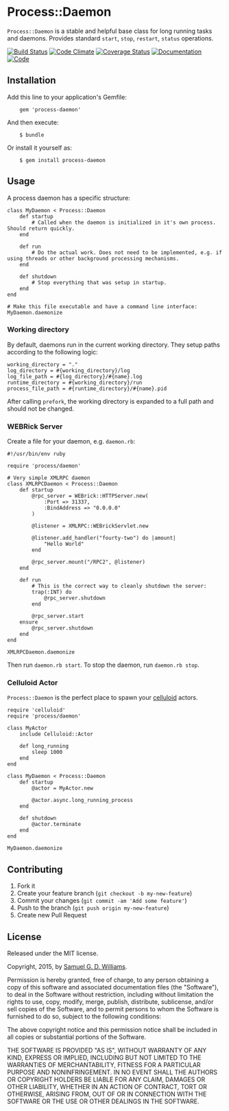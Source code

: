 # Process::Daemon

`Process::Daemon` is a stable and helpful base class for long running tasks and daemons. Provides standard `start`, `stop`, `restart`, `status` operations.

[![Build Status](https://travis-ci.org/ioquatix/process-daemon.svg)](https://travis-ci.org/ioquatix/process-daemon)
[![Code Climate](https://codeclimate.com/github/ioquatix/process-daemon.svg)](https://codeclimate.com/github/ioquatix/process-daemon)
[![Coverage Status](https://coveralls.io/repos/ioquatix/process-daemon/badge.svg)](https://coveralls.io/r/ioquatix/process-daemon)
[![Documentation](http://img.shields.io/badge/yard-docs-blue.svg)](http://www.rubydoc.info/gems/process-daemon)
[![Code](http://img.shields.io/badge/github-code-blue.svg)](https://github.com/ioquatix/process-daemon)

## Installation

Add this line to your application's Gemfile:

		gem 'process-daemon'

And then execute:

		$ bundle

Or install it yourself as:

		$ gem install process-daemon

## Usage

A process daemon has a specific structure:

	class MyDaemon < Process::Daemon
		def startup
			# Called when the daemon is initialized in it's own process. Should return quickly.
		end
		
		def run
			# Do the actual work. Does not need to be implemented, e.g. if using threads or other background processing mechanisms.
		end
		
		def shutdown
			# Stop everything that was setup in startup.
		end
	end
	
	# Make this file executable and have a command line interface:
	MyDaemon.daemonize

### Working directory

By default, daemons run in the current working directory. They setup paths according to the following logic:

	working_directory = "."
	log_directory = #{working_directory}/log
	log_file_path = #{log_directory}/#{name}.log
	runtime_directory = #{working_directory}/run
	process_file_path = #{runtime_directory}/#{name}.pid

After calling `prefork`, the working directory is expanded to a full path and should not be changed.

### WEBRick Server

Create a file for your daemon, e.g. `daemon.rb`:

	#!/usr/bin/env ruby
	
	require 'process/daemon'
	
	# Very simple XMLRPC daemon
	class XMLRPCDaemon < Process::Daemon
		def startup
			@rpc_server = WEBrick::HTTPServer.new(
				:Port => 31337,
				:BindAddress => "0.0.0.0"
			)
			
			@listener = XMLRPC::WEBrickServlet.new
			
			@listener.add_handler("fourty-two") do |amount|
				"Hello World"
			end
			
			@rpc_server.mount("/RPC2", @listener)
		end
		
		def run
			# This is the correct way to cleanly shutdown the server:
			trap(:INT) do
				@rpc_server.shutdown
			end
			
			@rpc_server.start
		ensure
			@rpc_server.shutdown
		end
	end
	
	XMLRPCDaemon.daemonize

Then run `daemon.rb start`. To stop the daemon, run `daemon.rb stop`.

### Celluloid Actor

`Process::Daemon` is the perfect place to spawn your [celluloid](https://celluloid.io) actors.

	require 'celluloid'
	require 'process/daemon'
	
	class MyActor
		include Celluloid::Actor
		
		def long_running
			sleep 1000
		end
	end
	
	class MyDaemon < Process::Daemon
		def startup
			@actor = MyActor.new
			
			@actor.async.long_running_process
		end
		
		def shutdown
			@actor.terminate
		end
	end
	
	MyDaemon.daemonize

## Contributing

1. Fork it
2. Create your feature branch (`git checkout -b my-new-feature`)
3. Commit your changes (`git commit -am 'Add some feature'`)
4. Push to the branch (`git push origin my-new-feature`)
5. Create new Pull Request

## License

Released under the MIT license.

Copyright, 2015, by [Samuel G. D. Williams](http://www.codeotaku.com/samuel-williams).

Permission is hereby granted, free of charge, to any person obtaining a copy
of this software and associated documentation files (the "Software"), to deal
in the Software without restriction, including without limitation the rights
to use, copy, modify, merge, publish, distribute, sublicense, and/or sell
copies of the Software, and to permit persons to whom the Software is
furnished to do so, subject to the following conditions:

The above copyright notice and this permission notice shall be included in
all copies or substantial portions of the Software.

THE SOFTWARE IS PROVIDED "AS IS", WITHOUT WARRANTY OF ANY KIND, EXPRESS OR
IMPLIED, INCLUDING BUT NOT LIMITED TO THE WARRANTIES OF MERCHANTABILITY,
FITNESS FOR A PARTICULAR PURPOSE AND NONINFRINGEMENT. IN NO EVENT SHALL THE
AUTHORS OR COPYRIGHT HOLDERS BE LIABLE FOR ANY CLAIM, DAMAGES OR OTHER
LIABILITY, WHETHER IN AN ACTION OF CONTRACT, TORT OR OTHERWISE, ARISING FROM,
OUT OF OR IN CONNECTION WITH THE SOFTWARE OR THE USE OR OTHER DEALINGS IN
THE SOFTWARE.
